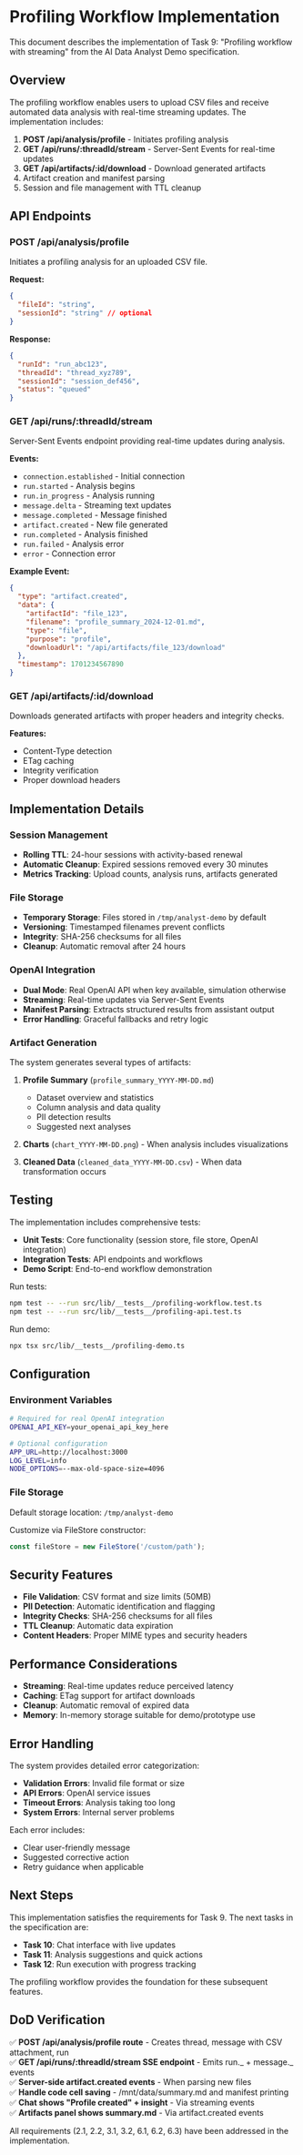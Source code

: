 # Profiling Workflow Implementation

This document describes the implementation of Task 9: "Profiling workflow with streaming" from the AI Data Analyst Demo specification.

## Overview

The profiling workflow enables users to upload CSV files and receive automated data analysis with real-time streaming updates. The implementation includes:

1. **POST /api/analysis/profile** - Initiates profiling analysis
2. **GET /api/runs/:threadId/stream** - Server-Sent Events for real-time updates
3. **GET /api/artifacts/:id/download** - Download generated artifacts
4. Artifact creation and manifest parsing
5. Session and file management with TTL cleanup

## API Endpoints

### POST /api/analysis/profile

Initiates a profiling analysis for an uploaded CSV file.

**Request:**

```json
{
  "fileId": "string",
  "sessionId": "string" // optional
}
```

**Response:**

```json
{
  "runId": "run_abc123",
  "threadId": "thread_xyz789",
  "sessionId": "session_def456",
  "status": "queued"
}
```

### GET /api/runs/:threadId/stream

Server-Sent Events endpoint providing real-time updates during analysis.

**Events:**

- `connection.established` - Initial connection
- `run.started` - Analysis begins
- `run.in_progress` - Analysis running
- `message.delta` - Streaming text updates
- `message.completed` - Message finished
- `artifact.created` - New file generated
- `run.completed` - Analysis finished
- `run.failed` - Analysis error
- `error` - Connection error

**Example Event:**

```json
{
  "type": "artifact.created",
  "data": {
    "artifactId": "file_123",
    "filename": "profile_summary_2024-12-01.md",
    "type": "file",
    "purpose": "profile",
    "downloadUrl": "/api/artifacts/file_123/download"
  },
  "timestamp": 1701234567890
}
```

### GET /api/artifacts/:id/download

Downloads generated artifacts with proper headers and integrity checks.

**Features:**

- Content-Type detection
- ETag caching
- Integrity verification
- Proper download headers

## Implementation Details

### Session Management

- **Rolling TTL**: 24-hour sessions with activity-based renewal
- **Automatic Cleanup**: Expired sessions removed every 30 minutes
- **Metrics Tracking**: Upload counts, analysis runs, artifacts generated

### File Storage

- **Temporary Storage**: Files stored in `/tmp/analyst-demo` by default
- **Versioning**: Timestamped filenames prevent conflicts
- **Integrity**: SHA-256 checksums for all files
- **Cleanup**: Automatic removal after 24 hours

### OpenAI Integration

- **Dual Mode**: Real OpenAI API when key available, simulation otherwise
- **Streaming**: Real-time updates via Server-Sent Events
- **Manifest Parsing**: Extracts structured results from assistant output
- **Error Handling**: Graceful fallbacks and retry logic

### Artifact Generation

The system generates several types of artifacts:

1. **Profile Summary** (`profile_summary_YYYY-MM-DD.md`)
   - Dataset overview and statistics
   - Column analysis and data quality
   - PII detection results
   - Suggested next analyses

2. **Charts** (`chart_YYYY-MM-DD.png`) - When analysis includes visualizations
3. **Cleaned Data** (`cleaned_data_YYYY-MM-DD.csv`) - When data transformation occurs

## Testing

The implementation includes comprehensive tests:

- **Unit Tests**: Core functionality (session store, file store, OpenAI integration)
- **Integration Tests**: API endpoints and workflows
- **Demo Script**: End-to-end workflow demonstration

Run tests:

```bash
npm test -- --run src/lib/__tests__/profiling-workflow.test.ts
npm test -- --run src/lib/__tests__/profiling-api.test.ts
```

Run demo:

```bash
npx tsx src/lib/__tests__/profiling-demo.ts
```

## Configuration

### Environment Variables

```bash
# Required for real OpenAI integration
OPENAI_API_KEY=your_openai_api_key_here

# Optional configuration
APP_URL=http://localhost:3000
LOG_LEVEL=info
NODE_OPTIONS=--max-old-space-size=4096
```

### File Storage

Default storage location: `/tmp/analyst-demo`

Customize via FileStore constructor:

```typescript
const fileStore = new FileStore('/custom/path');
```

## Security Features

- **File Validation**: CSV format and size limits (50MB)
- **PII Detection**: Automatic identification and flagging
- **Integrity Checks**: SHA-256 checksums for all files
- **TTL Cleanup**: Automatic data expiration
- **Content Headers**: Proper MIME types and security headers

## Performance Considerations

- **Streaming**: Real-time updates reduce perceived latency
- **Caching**: ETag support for artifact downloads
- **Cleanup**: Automatic removal of expired data
- **Memory**: In-memory storage suitable for demo/prototype use

## Error Handling

The system provides detailed error categorization:

- **Validation Errors**: Invalid file format or size
- **API Errors**: OpenAI service issues
- **Timeout Errors**: Analysis taking too long
- **System Errors**: Internal server problems

Each error includes:

- Clear user-friendly message
- Suggested corrective action
- Retry guidance when applicable

## Next Steps

This implementation satisfies the requirements for Task 9. The next tasks in the specification are:

- **Task 10**: Chat interface with live updates
- **Task 11**: Analysis suggestions and quick actions
- **Task 12**: Run execution with progress tracking

The profiling workflow provides the foundation for these subsequent features.

## DoD Verification

✅ **POST /api/analysis/profile route** - Creates thread, message with CSV attachment, run  
✅ **GET /api/runs/:threadId/stream SSE endpoint** - Emits run._ + message._ events  
✅ **Server-side artifact.created events** - When parsing new files  
✅ **Handle code cell saving** - /mnt/data/summary.md and manifest printing  
✅ **Chat shows "Profile created" + insight** - Via streaming events  
✅ **Artifacts panel shows summary.md** - Via artifact.created events

All requirements (2.1, 2.2, 3.1, 3.2, 6.1, 6.2, 6.3) have been addressed in the implementation.
